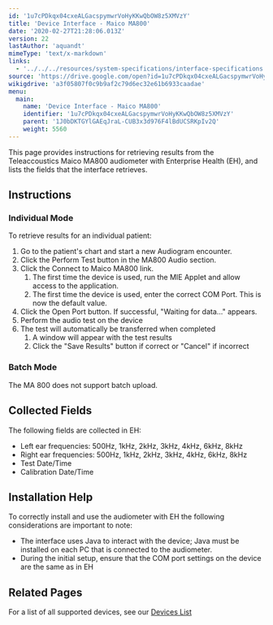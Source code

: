 ```yaml
---
id: '1u7cPDkqx04cxeALGacspymwrVoHyKKwQbOW8z5XMVzY'
title: 'Device Interface - Maico MA800'
date: '2020-02-27T21:28:06.013Z'
version: 22
lastAuthor: 'aquandt'
mimeType: 'text/x-markdown'
links:
  - '../../../resources/system-specifications/interface-specifications.md'
source: 'https://drive.google.com/open?id=1u7cPDkqx04cxeALGacspymwrVoHyKKwQbOW8z5XMVzY'
wikigdrive: 'a3f05807f0c9b9af2c79d6ec32e61b6933caadae'
menu:
  main:
    name: 'Device Interface - Maico MA800'
    identifier: '1u7cPDkqx04cxeALGacspymwrVoHyKKwQbOW8z5XMVzY'
    parent: '1J0bDKTGYlGAEqJraL-CUB3x3d976F4lBdUCSRKpIv2Q'
    weight: 5560
---
```

This page provides instructions for retrieving results from the Teleaccoustics Maico MA800 audiometer with Enterprise Health (EH), and lists the fields that the interface retrieves.
  
## **Instructions**  

  
### **Individual Mode**  
  
To retrieve results for an individual patient:
1. Go to the patient's chart and start a new Audiogram encounter.
2. Click the Perform Test button in the MA800 Audio section.
3. Click the Connect to Maico MA800 link.
   1. The first time the device is used, run the MIE Applet and allow access to the application.
   2. The first time the device is used, enter the correct COM Port. This is now the default value.
1. Click the Open Port button. If successful, "Waiting for data..." appears.
2. Perform the audio test on the device
3. The test will automatically be transferred when completed
   1. A window will appear with the test results
   2. Click the "Save Results" button if correct or "Cancel" if incorrect
  
### **Batch Mode**  
  
The MA 800 does not support batch upload.
  
## **Collected Fields**  
  
The following fields are collected in EH:
* Left ear frequencies: 500Hz, 1kHz, 2kHz, 3kHz, 4kHz, 6kHz, 8kHz
* Right ear frequencies: 500Hz, 1kHz, 2kHz, 3kHz, 4kHz, 6kHz, 8kHz
* Test Date/Time
* Calibration Date/Time
  
## **Installation Help**  
  
To correctly install and use the audiometer with EH the following considerations are important to note:
* The interface uses Java to interact with the device; Java must be installed on each PC that is connected to the audiometer.
* During the initial setup, ensure that the COM port settings on the device are the same as in EH
  
## **Related Pages**  
  
For a list of all supported devices, see our [Devices List](../../../resources/system-specifications/interface-specifications.md)

